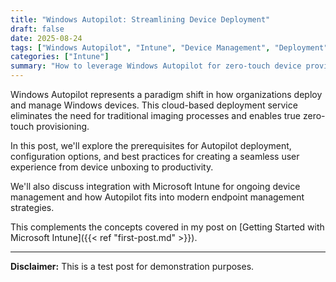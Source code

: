 ```yaml
---
title: "Windows Autopilot: Streamlining Device Deployment"
draft: false
date: 2025-08-24
tags: ["Windows Autopilot", "Intune", "Device Management", "Deployment"]
categories: ["Intune"]
summary: "How to leverage Windows Autopilot for zero-touch device provisioning"
---
```


Windows Autopilot represents a paradigm shift in how organizations deploy and manage Windows devices. This cloud-based deployment service eliminates the need for traditional imaging processes and enables true zero-touch provisioning.

In this post, we'll explore the prerequisites for Autopilot deployment, configuration options, and best practices for creating a seamless user experience from device unboxing to productivity.

We'll also discuss integration with Microsoft Intune for ongoing device management and how Autopilot fits into modern endpoint management strategies.

This complements the concepts covered in my post on [Getting Started with Microsoft Intune]({{< ref "first-post.md" >}}).

---

**Disclaimer:** This is a test post for demonstration purposes.
